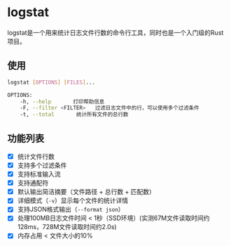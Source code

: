 # logstat

logstat是一个用来统计日志文件行数的命令行工具，同时也是一个入门级的Rust项目。

## 使用
```bash
logstat [OPTIONS] [FILES]...

OPTIONS:
    -h, --help       打印帮助信息
    -F, --filter <FILTER>   过滤日志文件中的行，可以使用多个过滤条件
    -t, --total       统计所有文件的总行数
```

## 功能列表
- [X] 统计文件行数
- [X] 支持多个过滤条件
- [X] 支持标准输入流
- [X] 支持通配符
- [X] 默认输出简洁摘要（文件路径 + 总行数 + 匹配数）
- [X] 详细模式（`-v`）显示每个文件的统计详情
- [X] 支持JSON格式输出（`--format json`）
- [X] 处理100MB日志文件时间 < 1秒（SSD环境）(实测67M文件读取时间约128ms，728M文件读取时间约2.0s)
- [X] 内存占用 < 文件大小的10%
